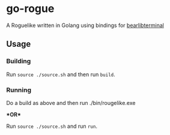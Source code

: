 # go-rogue

A Roguelike written in Golang using bindings for [bearlibterminal](http://foo.wyrd.name/en:bearlibterminal)

## Usage

### Building
Run `source ./source.sh` and then run `build`. 

### Running

Do a build as above and then run ./bin/rougelike.exe

**\*OR\***

Run `source ./source.sh` and run `run`. 
